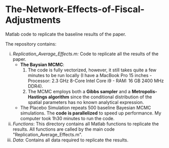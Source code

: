 # The-Network-Effects-of-Fiscal-Adjustments
Matlab code to replicate the baseline results of the paper. 

The repository contains:
<ol type="i">
  <li><i>Replication_Average_Effects.m:</i> Code to replicate all the results of the paper. 
    <ul>
     <li> <b>The Baysian MCMC</b>: <ol>
       <li> The code is fully vectorized, however, it still takes quite a few minutes to be run locally (I have a MacBook Pro 15 inches - Processor: 2.3 GHz 8-Core Intel Core i9 - RAM: 16 GB 2400 MHz DDR4).</li>
       <li> The MCMC employs both a <b>Gibbs sampler</b> and a <b>Metropolis-Hastings algorithm</b> since the conditional distribution of the spatial parameters has no known analytical expression.  </li>
       </ol></li>
     <li>The Placebo Simulation repeats 500 baseline Bayesian MCMC simulations. The <b>code is parallelized</b> to speed up performance. My computer took 1h30 minutes to run the code. </li>
    </ul>
  </li>
  <li><i>Functions</i>: This directory contains all Matlab functions to replicate the results. All functions are called by the main code 
      "Replication_Average_Effects.m".</li>
  <li><i>Data</i>: Contains all data required to replicate the results. </li>
</ol>

